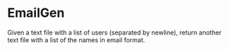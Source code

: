 # EmailGen
Given a text file with a list of users (separated by newline), return another text file with a list of the names in email format. 
